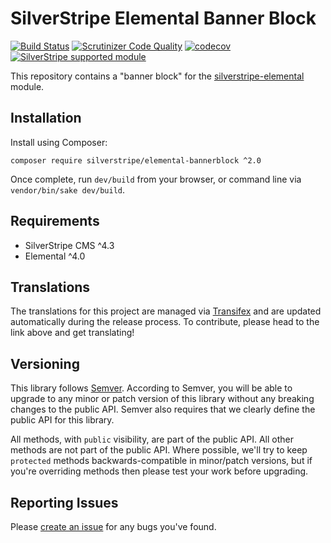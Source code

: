 # SilverStripe Elemental Banner Block

[![Build Status](http://img.shields.io/travis/silverstripe/silverstripe-elemental-bannerblock.svg?style=flat)](https://travis-ci.org/silverstripe/silverstripe-elemental-bannerblock)
[![Scrutinizer Code Quality](https://scrutinizer-ci.com/g/silverstripe/silverstripe-elemental-bannerblock/badges/quality-score.png?b=master)](https://scrutinizer-ci.com/g/silverstripe/silverstripe-elemental-bannerblock/?branch=master)
[![codecov](https://codecov.io/gh/silverstripe/silverstripe-elemental-bannerblock/branch/master/graph/badge.svg)](https://codecov.io/gh/silverstripe/silverstripe-elemental-bannerblock)
[![SilverStripe supported module](https://img.shields.io/badge/silverstripe-supported-0071C4.svg)](https://www.silverstripe.org/software/addons/silverstripe-commercially-supported-module-list/)

This repository contains a "banner block" for the [silverstripe-elemental](https://github.com/dnadesign/silverstripe-elemental) module.

## Installation

Install using Composer:

```
composer require silverstripe/elemental-bannerblock ^2.0
```

Once complete, run `dev/build` from your browser, or command line via `vendor/bin/sake dev/build`.

## Requirements

* SilverStripe CMS ^4.3
* Elemental ^4.0

## Translations

The translations for this project are managed via [Transifex](https://www.transifex.com/silverstripe/silverstripe-elemental-bannerblock)
and are updated automatically during the release process. To contribute, please head to the link above and get
translating!

## Versioning

This library follows [Semver](http://semver.org). According to Semver, you will be able to upgrade to any minor or patch version of this library without any breaking changes to the public API. Semver also requires that we clearly define the public API for this library.

All methods, with `public` visibility, are part of the public API. All other methods are not part of the public API. Where possible, we'll try to keep `protected` methods backwards-compatible in minor/patch versions, but if you're overriding methods then please test your work before upgrading.

## Reporting Issues

Please [create an issue](http://github.com/silverstripe/silverstripe-elemental-bannerblock/issues/new) for any bugs you've found.

